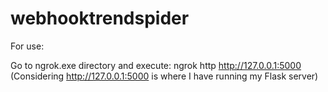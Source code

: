 # webhooktrendspider

For use:

Go to ngrok.exe directory and execute: ngrok http http://127.0.0.1:5000 (Considering http://127.0.0.1:5000 is where I have running my Flask server)

